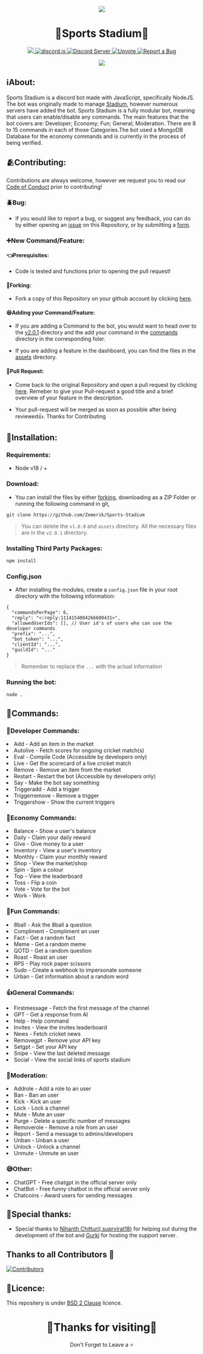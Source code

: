 <p align = "center"><img src = "https://cdn.discordapp.com/attachments/1062477574841831594/1233606111807012864/image.png?ex=662db4b8&is=662c6338&hm=0c78e146a60f89911db1782ddd480f5baae36ef9cd625759d3aaa590e9541c1d&"></p>

<h1 align = "center">🚨Sports Stadium🚨</h1>

<p align="center">
  <a href="https://zemerik.is-a.dev/Sports-Stadium">
    <img src="https://img.shields.io/badge/Dashboard-orange.svg">
  </a>
  <a href="https://github.com/Rapptz/discord.py/">
     <img src="https://img.shields.io/badge/discord-js-yellow.svg" alt="discord.js">
  </a>
  <a href="https://discord.gg/THJheePHaH7">
    <img src="https://discordapp.com/api/guilds/1019544819133054976/widget.png" alt="Discord Server">
  </a>
  <a href="https://top.gg/bot/1119542429201211432">
    <img src="https://img.shields.io/badge/Up-Vote-purple.svg" alt="Upvote">
  </a>
  <a href="https://forms.gle/vr9mPw72HczYaLSH8">
    <img src="https://img.shields.io/badge/Report-Bug!-green.svg" alt="Report a Bug">
  </a>
</p>

<p align = "center"><img src = "https://discord.c99.nl/widget/theme-4/1119542429201211432.png"></p>

## ℹ️About:</h3>
<p>Sports Stadium is a discord bot made with JavaScript, specifically NodeJS. The bot was originally made to manage <a href = "https://discord.gg/THJhePHaH7">Stadium</a>, however numerous servers have added the bot. Sports Stadium is a fully modular bot, meaning that users can enable/disable any commands. The main features that the bot covers are: Developer; Economy; Fun; General; Moderation. There are 8 to 15 commands in each of those Categories.The bot used a MongoDB Database for the economy commands and is currently in the process of being verified.</p>

## 🫂Contributing:

Contributions are always welcome, however we request you to read our [Code of Conduct](https://github.com/Zemerik/Sports-Stadium/blob/main/CODE_OF_CONDUCT.md) prior to contributing!

### 🪲Bug:

- If you would like to report a bug, or suggest any feedback, you can do by either opening an [issue](https://github.com/Zemerik/Sports-Stadium/issues) on this Repository, or by submitting a [form](https://forms.gle/vr9mPw72HczYaLSH8). 

### ➕New Command/Feature:

#### 👈Prerequisites:

- Code is tested and functions prior to opening the pull request!

#### 🍴Forking:

- Fork a copy of this Repository on your github account by clicking [here](https://github.com/Zemerik/Sports-Stadium/fork).

#### 😆Adding your Command/Feature:

- If you are adding a Command to the bot, you would want to head over to the [v2.0.1](https://github.com/Zemerik/Sports-Stadium/tree/main/v2.0.1) directory and the add your command in the [commands](https://github.com/Zemerik/Sports-Stadium/tree/main/v2.0.1/commands) directory in the corresponding foler.

- If you are adding a feature in the dashboard, you can find the files in the [assets](https://github.com/Zemerik/Sports-Stadium/tree/main/assets) directory.

#### 🔗Pull Request:

- Come back to the original Repository and open a pull request by clicking [here](https://github.com/Zemerik/Sports-Stadium/pulls). Remeber to give your Pull-request a good title and a brief overview of your feature in the description.

- Your pull-request will be merged as soon as possible after being reviewed👍. Thanks for Contributing

## 🥳Installation:

### Requirements:
- Node v18 / +

### Download:

- You can install the files by either [forking](https://github.com/Zemerik/Sports-Stadium/fork), downloading as a ZIP Folder or running the following command in git,

```
git clone https://github.com/Zemerik/Sports-Stadium
```

> You can delete the `v1.0.0` and `assets` directory. All the necessary files are in the `v2.0.1` directory. 

### Installing Third Party Packages:

```js
npm install
```

### Config.json

- After installing the modules, create a `config.json` file in your root directory with the following information:

```
{
  "commandsPerPage": 6,
  "reply": "<:reply:1114154084266680431>",
  "allowedUserIds": [], // User id's of users who can use the developer commands
  "prefix": "...",
  "bot_token": "...",
  "clientId": "...",
  "guildId": "..."
}
```

> Remember to replace the `...` with the actual information

### Running the bot:

```
node .
```

## 📝Commands:

### 📱Developer Commands:
<li>Add - Add an item in the market</li>
<li>Autolive - Fetch scores for ongoing cricket match(s)</li>
<li>Eval - Compile Code (Accessible by developers only)</li>
<li>Live - Get the scorecard of a live cricket match</li>
<li>Remove - Remove an item from the market</li>
<li>Restart - Restart the bot (Accessible by developers only)</li>
<li>Say - Make the bot say something</li>
<li>Triggeradd - Add a trigger</li>
<li>Triggerremove - Remove a trigger</li>
<li>Triggershow - Show the current triggers</li>

### 🤑Economy Commands:
<li>Balance - Show a user's balance</li>
<li>Daily - Claim your daily reward</li>
<li>Give - Give money to a user</li>
<li>Inventory - View a user's inventory</li>
<li>Monthly - Claim your monthly reward</li>
<li>Shop - View the market/shop</li>
<li>Spin - Spin a colour</li>
<li>Top - View the leaderboard</li>
<li>Toss - Flip a coin</li>
<li>Vote - Vote for the bot</li>
<li>Work - Work</li>

### 🤪Fun Commands:
<li>8ball - Ask the 8ball a question</li>
<li>Compliment - Compliment an user</li>
<li>Fact - Get a random fact</li>
<li>Meme - Get a random meme</li>
<li>QOTD - Get a random question</li>
<li>Roast - Roast an user</li>
<li>RPS - Play rock paper scissors </li>
<li>Sudo - Create a webhook to impersonate someone</li>
<li>Urban - Get information about a random word</li>

### 👍General Commands:
<li>Firstmessage - Fetch the first message of the channel</li>
<li>GPT - Get a response from AI</li>
<li>Help - Help command</li>
<li>Invites - View the invites leaderboard</li>
<li>News - Fetch cricket news</li>
<li>Removegpt - Remove your API key</li>
<li>Setgpt - Set your API key</li>
<li>Snipe - View the last deleted message</li>
<li>Social - View the social links of sports stadium</li>

### 🚨Moderation: 
<li>Addrole - Add a role to an user</li>
<li>Ban - Ban an user</li>
<li>Kick - Kick an user</li>
<li>Lock - Lock a channel</li>
<li>Mute - Mute an user</li>
<li>Purge - Delete a specific number of messages</li>
<li>Removerole - Remove a role from an user</li>
<li>Report - Send a message to admins/developers</li>
<li>Unban - Unban a user</li>
<li>Unlock - Unlock a channel</li>
<li>Unmute - Unmute an user</li>

### 😅Other: </h3>
<li>ChatGPT - Free chatgpt in the official server only</li>
<li>ChatBot - Free funny chatbot in the official server only</li>
<li>Chatcoins - Award users for sending messages</li>


## 🤗Special thanks:
- Special thanks to <a href = "https://discord.com/users/721088505886441484">Nihanth Chitturi(.suprvirat18)</a> for helping out during the development of the bot and <a href = "https://discord.com/users/910768559175639080">Gurki</a> for hosting the support server. 

## Thanks to all Contributors 💪 

[![Contributors](https://contrib.rocks/image?repo=Zemerik/Sports-Stadium)](https://github.com/Zemerik/Sports-Stadium/graphs/contributors)


## 🪪Licence: 
<p>This repositery is under <a href = "https://github.com/Zemerik/Sports-Universe-Bot/blob/main/LICENSE">BSD 2 Clause</a> licence.</p>

<h1 align = "center">🤩Thanks for visiting🤩</h1>
<p align = "center">Don't Forget to Leave a ⭐</p>
